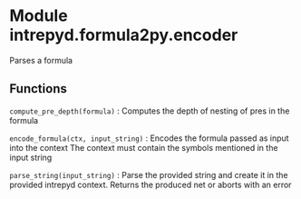 Module intrepyd.formula2py.encoder
==================================
Parses a formula

Functions
---------

    
`compute_pre_depth(formula)`
:   Computes the depth of nesting of pres in the formula

    
`encode_formula(ctx, input_string)`
:   Encodes the formula passed as input into the context
    The context must contain the symbols mentioned in the
    input string

    
`parse_string(input_string)`
:   Parse the provided string and create it in the provided
    intrepyd context. Returns the produced net or aborts with
    an error